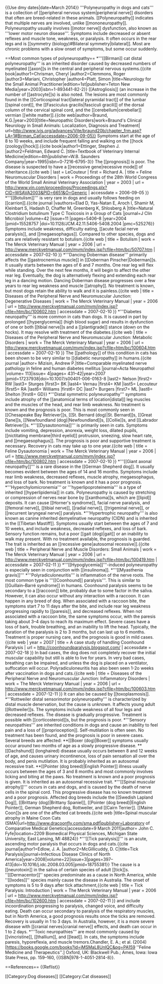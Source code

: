 {{Use dmy dates|date=March 2014}}
'''Polyneuropathy in dogs and cats''' is a collection of [[peripheral nervous system|peripheral nerve]] disorders that often are breed-related in these animals.  [[Polyneuropathy]] indicates that multiple nerves are involved, unlike [[mononeuropathy]].  Polyneuropathy usually involves [[motor nerve]] dysfunction, also known as '''lower motor neuron disease'''.  Symptoms include decreased or absent reflexes and muscle tone, weakness, or paralysis.  It often occurs in the rear legs and is [[symmetry (biology)#Bilateral symmetry|bilateral]].  Most are chronic problems with a slow onset of symptoms, but some occur suddenly.

==Most common types of polyneuropathy==
*'''[[Birman]] cat distal polyneuropathy'''  is an inherited disorder caused by decreased numbers of myelinated [[axon]]s in the central and peripheral nervous systems.<ref name=Chrisman_2003>{{cite book|author1=Chrisman, Cheryl |author2=Clemmons, Roger |author3=Mariani, Christopher |author4=Platt, Simon |title=Neurology for the Small Animal Practitioner|edition=1st|publisher=Teton New Media|year=2003|isbn=1-893441-82-2}}</ref>  [[Astrogliosis]] (an increase in the number of [[astrocyte]]s) is also noted.  The lesions are most commonly found in the [[Corticospinal tract|lateral pyramidal tract]] of the lumbar [[spinal cord]], the [[Fasciculus gracilis|fasciculi gracili]] of the dorsal column of the cervical spinal cord, and the [[cerebellum|cerebellar]] vermian [[white matter]].<ref name=Braund>{{cite web|author=Braund, K.G.|year=2003|title=Neuropathic Disorders|work=Braund's Clinical Neurology in Small Animals: Localization, Diagnosis and Treatment| url=http://www.ivis.org/advances/Vite/braund20b/chapter_frm.asp?LA=1#Birman_Cat|accessdate=2006-09-05}}</ref>  Symptoms start at the age of 8 to 10 weeks, and include frequent falling and walking on the [[hock (zoology)|hock]].<ref name=Ettinger_1995>{{cite book|author1=Ettinger, Stephen J. |author2=Feldman, Edward C. |title=Textbook of Veterinary Internal Medicine|edition=4th|publisher=W.B. Saunders Company|year=1995|isbn=0-7216-6795-3}}</ref>  The [[prognosis]] is poor.  The disease is suspected to have a [[recessive gene|recessive mode]] of inheritance.<ref name=LeCouteur>{{cite web | last = LeCouteur | first = Richard A. | title =  Feline Neuromuscular Disorders | work = Proceedings of the 28th World Congress of the World Small Animal Veterinary Association | year = 2003 | url = http://www.vin.com/proceedings/Proceedings.plx?CID=WSAVA2003&PID=6651&O=Generic | accessdate = 2006-09-05 }}</ref>
*'''[[Botulism]]''' is very rare in dogs and usually follows feeding on [[carrion]].<ref>{{cite journal |vauthors=Elad D, Yas-Natan E, Aroch I, Shamir M, Kleinbart S, Hadash D, Chaffer M, Greenberg K, Shlosberg A |title=Natural Clostridium botulinum Type C Toxicosis in a Group of Cats |journal=J Clin Microbiol |volume=42 |issue=11 |pages=5406–8 |year=2004 |pmid=15528757 |doi=10.1128/JCM.42.11.5406-5408.2004 |pmc=525276}}</ref>  Symptoms include weakness, difficulty eating, [[acute facial nerve paralysis]], and [[megaesophagus]].  Compared to other species, dogs and cats are relatively resistant to botulism.<ref>{{cite web | title = Botulism | work = The Merck Veterinary Manual | year = 2006 | url = http://www.merckvetmanual.com/mvm/index.jsp?cfile=htm/bc/50707.htm | accessdate = 2007-02-10 }}</ref>
*'''Dancing Doberman disease''' primarily affects the [[gastrocnemius muscle]] in [[Doberman Pinscher|Doberman]]s.  It usually starts between the ages of 6 and 7 months.<ref name=Ettinger_1995/>  One rear leg will flex while standing.  Over the next few months, it will begin to affect the other rear leg.  Eventually, the dog is alternatively flexing and extending each rear leg in a dancing motion.  Dancing Doberman disease progresses over a few years to rear leg weakness and muscle [[atrophy]].  No treatment is known, but most dogs retain the ability to walk and it is painless.<ref name=smdeg>{{cite web | title = Diseases of the Peripheral Nerve and Neuromuscular Junction: Degenerative Diseases | work = The Merck Veterinary Manual | year = 2006 | url = http://www.merckvetmanual.com/mvm/index.jsp?cfile=htm/bc/100602.htm | accessdate = 2007-02-10 }}</ref>
*'''Diabetes neuropathy''' is more common in cats than dogs.  It is caused in part by prolonged [[hyperglycemia]] (high blood sugar) and results in dysfunction of one or both [[tibial nerve]]s and a [[plantigrade]] stance (down on the hocks).  It may resolve with treatment of the diabetes.<ref>{{cite web | title = Diseases of the Peripheral Nerve and Neuromuscular Junction: Metabolic Disorders | work = The Merck Veterinary Manual | year = 2006 | url = http://www.merckvetmanual.com/mvm/index.jsp?cfile=htm/bc/100604.htm | accessdate = 2007-02-10 }}</ref>  The [[pathology]] of this condition in cats has been shown to be very similar to [[diabetic neuropathy]] in humans.<ref>{{cite journal |author= Mizisin, Andrew P.|title=Comparable myelinated nerve pathology in feline and human diabetes mellitus |journal=Acta Neuropathol |volume= 113|issue= 4|pages= 431–42|year=2007 |pmid=17237938|doi=10.1007/s00401-006-0163-8 |last2= Nelson |first2= RW |last3= Sturges |first3= BK |last4= Vernau |first4= KM |last5= Lecouteur |first5= RA |last6= Williams |first6= DC |last7= Burgers |first7= ML |last8= Shelton |first8= GD}}</ref>
*'''Distal symmetric polyneuropathy''' symptoms include atrophy of the [[anatomical terms of location|distal]] leg muscles and the muscles of the head, and rear limb weakness.  No treatment is known and the prognosis is poor.  This is most commonly seen in [[Chesapeake Bay Retriever]]s, [[St. Bernard (dog)|St. Bernard]]s, [[Great Dane]]s, [[Newfoundland (dog)|Newfoundland]]s, [[Collie]]s, and [[Labrador Retriever]]s.<ref name=Ettinger_1995/>
*'''[[Dysautonomia]]''' is primarily seen in cats.  Symptoms include vomiting, depression, anorexia, weight loss, dilated pupils, [[nictitating membrane|third eyelid]] protrusion, sneezing, slow heart rate, and [[megaesophagus]].  The prognosis is poor and supportive treatment is necessary.  Recovery in cats may take up to one year.<ref>{{cite web | title = Feline Dysautonomia | work = The Merck Veterinary Manual | year = 2006 | url = http://www.merckvetmanual.com/mvm/index.jsp?cfile=htm/bc/100802.htm | accessdate = 2007-02-10 }}</ref>
*'''[[Giant axonal neuropathy]]''' is a rare disease in the [[German Shepherd dog]].  It usually becomes evident between the ages of 14 and 16 months.<ref name=Chrisman_2003/>  Symptoms include rear limb weakness, decreased reflexes, muscle atrophy, megaesophagus, and loss of bark.  No treatment is known and it has a poor prognosis.
*'''Hyperchylomicronemia''' or '''hyperlipoproteinemia''' is a type of inherited [[hyperlipidemia]] in cats.  Polyneuropathy is caused by stretching or compression of nerves near bone by [[xanthoma]]s, which are [[lipid]] deposits.  It can cause [[Horner's syndrome]], facial nerve paralysis, and [[femoral nerve]], [[tibial nerve]], [[radial nerve]], [[trigeminal nerve]], or [[recurrent laryngeal nerve]] paralysis.<ref name=Ettinger_1995/>
*'''Hypertrophic neuropathy'''  is also known as canine inherited demyelinative neuropathy (CIDN) and is inherited in the [[Tibetan Mastiff]]. Symptoms usually start between the ages of 7 and 10 weeks,<ref name=Ettinger_1995/> and include weakness, decreased reflexes, and loss of bark.  Sensory function remains, but a poor [[gait (dog)|gait]] or an inability to walk may present.  With no treatment available, the prognosis is guarded.  The trait is inherited as an [[recessive gene|autosomal recessive]].<ref name=small>{{cite web | title = Peripheral Nerve and Muscle Disorders: Small Animals | work = The Merck Veterinary Manual | year = 2006 | url = http://www.merckvetmanual.com/mvm/index.jsp?cfile=htm/bc/100419.htm | accessdate = 2007-02-11 }}</ref>
*'''[[Hypoglycemia]]'''-induced  polyneuropathy is especially seen in conjunction with [[insulinoma]].
*'''[[Myasthenia gravis]]'''
*'''Polyradiculoneuritis''' is inflammation of the nerve roots.  The most common type is '''[[Coonhound]] paralysis'''.  This is similar to [[Guillain–Barré syndrome]] in humans.  Coonhound paralysis seems to be secondary to a [[raccoon]] bite, probably due to some factor in the saliva.  However, it can also occur without any interaction with a raccoon. It can happen in any breed of dog.  When associated with a raccoon bite, the symptoms start 7 to 11 days after the bite,<ref name=Ettinger_1995/> and include rear leg weakness progressing rapidly to [[paresis]], and decreased reflexes.  When not associated with a raccoon bite, the same symptoms occur, with the paresis taking about 3–4 days to reach its maximum effect. Severe cases have a loss of bark, trouble breathing, and an inability to lift the head.  Typically, the duration of the paralysis is 2 to 3 months,<ref name=Ettinger_1995/> but can last up to 6 months. Treatment is proper nursing care, and the prognosis is good in mild cases.<ref name=Goya_2006>{{cite web | year = 2007 | title = A case study of handling Coonhound Paralysis | url = http://coonhoundparalysis.blogspot.com/ | accessdate = 2007-02-18 }}</ref> In bad cases,<ref name=Goya_2006/> the dog does not completely recover the initial muscular capability but still is able to live for years.  In very bad cases, breathing can be impaired, and unless the dog is placed on a ventilator, suffocation will occur. Polyradiculoneuritis has also been seen 1-2o weeks after vaccination in dogs and cats.<ref>{{cite web | title = Diseases of the Peripheral Nerve and Neuromuscular Junction: Inflammatory Disorders | work = The Merck Veterinary Manual | year = 2006 | url = http://www.merckvetmanual.com/mvm/index.jsp?cfile=htm/bc/100603.htm | accessdate = 2007-12-11 }}</ref>  It can also be caused by [[toxoplasmosis]].
*'''Rottweiler distal sensorimotor polyneuropathy''' is characterized by distal muscle denervation, but the cause is unknown.<ref name=smdeg/>  It affects young adult [[Rottweiler]]s.  The symptoms include weakness of all four legs and decreased reflexes.  The disease is gradually progressive.  Treatment is possible with [[corticosteroid]]s, but the prognosis is poor.
*'''Sensory neuropathies''' are inherited conditions in dogs and cause an inability to feel pain and a loss of [[proprioception]].  Self-mutilation is often seen.  No treatment has been found, and the prognosis is poor in severe cases.  Several breeds are affected:
**[[Boxer (dog)|Boxer]] symptoms usually occur around two months of age as a slowly progressive disease.<ref name=Ettinger_1995/>
**[[Dachshund]] (longhaired) disease usually occurs between 8 and 12 weeks of age,<ref name=Ettinger_1995/> and causes urinary incontinence, loss of pain sensation all over the body, and penis mutilation.  It is probably inherited as an autosomal recessive trait.<ref name=small/>
**[[Pointer (dog breed)|English Pointer]] illness usually occurs between the ages of 3 and 8 months<ref name=Ettinger_1995/> and most commonly involves licking and biting at the paws.  No treatment is known and a poor prognosis is given.  It is inherited as an autosomal recessive trait.<ref name=small/>
*'''[[Spinal muscular atrophy]]''' occurs in cats and dogs, and is caused by the death of nerve cells in the spinal cord.  This progressive disease has no known treatment and a poor prognosis.  Affected dog breeds include the [[Swedish Lapland Dog]], [[Brittany (dog)|Brittany Spaniel]], [[Pointer (dog breed)|English Pointer]], German Shepherd dog, Rottweiler, and [[Cairn Terrier]].<ref name=Ettinger_1995/> [[Maine Coon]]s are one of the affected cat breeds.<ref>{{cite web |title=Spinal muscular atrophy in Maine Coon Cats (SMA)|url=http://www.dracoonfly.com/sma.pdf|publisher=Laboratory of  Comparative Medical Genetics|accessdate=9 March 2011|author= John C. Fyfe|location=2209 Biomedical Physical Sciences, Michigan State University, East Lansing, MI  48824}}</ref>
*'''[[Tick paralysis]]''' is an acute, ascending motor paralysis that occurs in dogs and cats.<ref>{{cite journal|author1=Edlow, J. A.  |author2=McGillicuddy, D. C|title=Tick Paralysis|journal=Infectious Disease Clinics of North America|year=2008|volume=22|issue=3|pages=397–413|doi=10.1016/j.idc.2008.03.005|pmid=18755381}}</ref>   The cause is a [[neurotoxin]] in the saliva of certain species of adult [[tick]]s.  ''[[Dermacentor]]'' species predominate as a cause in North America, while ''[[Ixodes]]'' species mainly cause the disease in Australia.<ref name=Chrisman_2003/>  The onset of symptoms is 5 to 9 days after tick attachment,<ref>{{cite web | title = Tick Paralysis: Introduction | work = The Merck Veterinary Manual | year = 2006 | url = http://www.merckvetmanual.com/mvm/index.jsp?cfile=htm/bc/102600.htm | accessdate = 2007-02-11 }}</ref> and include incoordination progressing to paralysis, changed voice, and difficulty eating.  Death can occur secondary to paralysis of the respiratory muscles, but in North America, a good prognosis results once the ticks are removed.  Recovery is usually in 1 to 3 days.<ref name=Chrisman_2003/>  In Australia, however, it is a more severe disease with [[cranial nerves|cranial nerve]] effects, and death can occur in 1 to 2 days.<ref name=Ettinger_1995/>
*'''Toxic neuropathies''' are most commonly caused by [[vincristine]], [[thallium]], and [[lead]]. In cats, the symptoms include paresis, hyporeflexia, and muscle tremors.<ref>Chandler, E. A.; et al. (2004) [https://books.google.com/books?id=jMSMaL8UnlQC&pg=PA159 ''Feline Medicine and Therapeutics''.] Oxford, UK: Blackwell Pub.; Ames, Iowa: Iowa State Press, pp. 159&ndash;160, {{ISBN|978-1-4051-2814-8}}.</ref>

==References==
{{Reflist}}

[[Category:Dog diseases]]
[[Category:Cat diseases]]